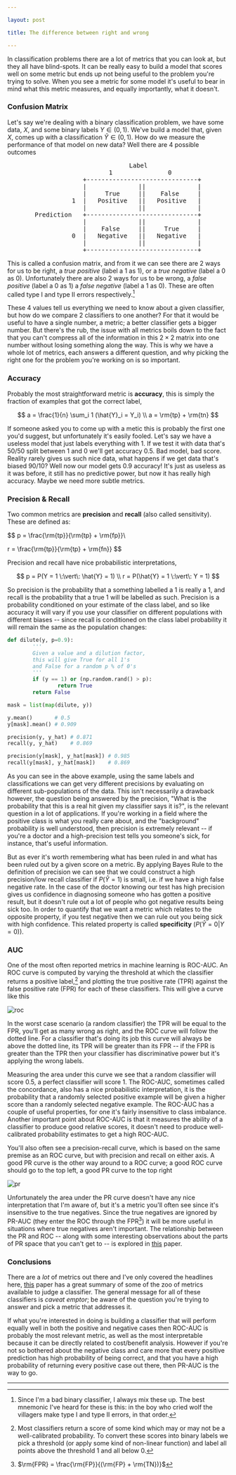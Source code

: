 ```yaml
---

layout: post

title: The difference between right and wrong

---
```



In classification problems there are a lot of metrics that you can look at, but they all have blind-spots. It can be really easy to build a model that scores well on some metric but ends up not being  useful to the problem you're trying to solve. When you see a metric for some model it's useful to bear in mind what this metric measures, and equally importantly, what it doesn't.

### Confusion Matrix

Let's say we're dealing with a binary classification problem, we have some data, $X$, and some binary labels $Y \in (0,1)$. We've build a model that, given $X$, comes up with a classification $\hat{Y} \in (0,1)$. How do we measure the performance of that model on new data? Well there are 4 possible outcomes

<center>
<pre>
           Label
            1               0
             +------------------------------+
             |              ||              |
             |     True     ||    False     |
          1  |   Positive   ||   Positive   |
             |              ||              |
Prediction   +------------------------------+
             |              ||              |
             |    False     ||     True     |
          0  |   Negative   ||   Negative   |
             |              ||              |
             +------------------------------+
</pre>
</center>

This is called a confusion matrix, and from it we can see there are 2 ways for us to be right, a *true positive* (label a $1$ as $1$), or a *true negative* (label a $0$ as $0$). Unfortunately there are also 2 ways for us to be wrong, a *false positive* (label a $0$ as $1$) a *false negative* (label a $1$ as $0$). These are often called type I and type II errors respectively.[^1]

These 4 values tell us everything we need to know about a given classifier, but how do we compare 2 classifiers to one another? For that it would be useful to have a single number, a metric; a better classifier gets a bigger number. But there's the rub, the issue with all metrics boils down to the fact that you can't compress all of the information in this $2\times2$ matrix into one number without losing something along the way. This is why we have a whole lot of metrics, each answers a different question, and why picking the right one for the problem you're working on is so important.  

### Accuracy

Probably the most straightforward metric is **accuracy**, this is simply the fraction of examples that got the correct label,

$$
a = \frac{1}{n} \sum_i 1 (\hat{Y}_i = Y_i) \\
a = \rm{tp} + \rm{tn}
$$

If someone asked you to come up with a metic this is probably the first one you'd suggest, but unfortunately it's easily fooled. Let's say we have a useless model that just labels everything with $1$. If we test it with data that's 50/50 split between $1$ and $0$ we'll get accuracy 0.5. Bad model, bad score. Reality rarely gives us such nice data, what happens if we get data that's biased 90/10? Well now our model gets 0.9 accuracy! It's just as useless as it was before, it still has no predictive power, but now it has really high accuracy. Maybe we need more subtle metrics.

### Precision & Recall

Two common metrics are **precision** and **recall** (also called sensitivity). These are defined as:

$$
p = \frac{\rm{tp}}{\rm{tp} + \rm{fp}}\\

r = \frac{\rm{tp}}{\rm{tp} + \rm{fn}}
$$

Precision and recall have nice probabilistic interpretations,

$$
p = P(Y = 1 \:\vert\: \hat{Y} = 1) \\
r = P(\hat{Y} = 1 \:\vert\: Y = 1)
$$

So precision is the probability that a something labelled a $1$ is really a $1$, and recall is the probability that a true $1$ will be labelled as such. Precision is a probability conditioned on your estimate of the class label, and so like accuracy it will vary if you use your classifier on different populations with different biases -- since recall is conditioned on the class label probability it will remain the same as the population changes:

```python
def dilute(y, p=0.9):
        '''
        Given a value and a dilution factor,
        this will give True for all 1's
        and False for a random p % of 0's
        '''
        if (y == 1) or (np.random.rand() > p):
                return True
        return False

mask = list(map(dilute, y))

y.mean()       # 0.5
y[mask].mean() # 0.909

precision(y, y_hat) # 0.871
recall(y, y_hat)    # 0.869

precision(y[mask], y_hat[mask]) # 0.985
recall(y[mask], y_hat[mask])    # 0.869
```

As you can see in the above example, using the same labels and classifications we can get very different precisions by evaluating on different sub-populations of the data. This isn't necessarily a drawback however, the question being answered by the precision, "What is the probability that this is a real hit given my classifier says it is?", is the relevant question in a lot of applications. If you're working in a field where the positive class is what you really care about, and the "background" probability is well understood, then precision is extremely relevant -- if you're a doctor and a high-precision test tells you someone's sick, for instance, that's useful information.

But as ever it's worth remembering what has been ruled in and what has been ruled out by a given score on a metric. By applying Bayes Rule to the definition of precision we can see that we could construct a high precision/low recall classifier if $P(\hat{Y} = 1)$ is small, i.e. if we have a high false negative rate. In the case of the doctor knowing our test has high precision gives us confidence in diagnosing someone who has gotten a positive result, but it doesn't rule out a lot of people who got negative results being sick too. In order to quantify that we want a metric which relates to the opposite property, if you test negative then we can rule out you being sick with high confidence. This related property is called **specificity** $(P(\hat{Y} = 0 \vert Y = 0))$.

### AUC

One of the most often reported metrics in machine learning is ROC-AUC. An ROC curve is computed by varying the threshold at which the classifier returns a positive label,[^2] and plotting the true positive rate (TPR) against the false positive rate (FPR) for each of these classifiers. This will give a curve like this

![roc](/images/errors/roc.png)  

In the worst case scenario (a random classifier) the TPR will be equal to the FPR, you'll get as many wrong as right, and the ROC curve will follow the dotted line. For a classifier that's doing its job this curve will always be above the dotted line, its TPR will be greater than its FPR -- if the FPR is greater than the TPR then your classifier has discriminative power but it's applying the wrong labels.

Measuring the area under this curve we see that a random classifier will score $0.5$, a perfect classifier will score $1$. The ROC-AUC, sometimes called the concordance, also has a nice probabilistic interpretation, it is the probability that a randomly selected positive example will be given a higher score than a randomly selected negative example. The ROC-AUC has a couple of useful properties, for one it's fairly insensitive to class imbalance. Another important point about ROC-AUC is that it measures the ability of a classifier to produce good relative scores, it doesn't need to produce well-calibrated probability estimates to get a high ROC-AUC.

You'll also often see a precision-recall curve, which is based on the same premise as an ROC curve, but with precision and recall on either axis. A good PR curve is the other way around to a ROC curve; a good ROC curve should go to the top left, a good PR curve to the top right

![pr](/images/errors/pr.png)


Unfortunately the area under the PR curve doesn't have any nice interpretation that I'm aware of, but it's a metric you'll often see since it's insensitive to the true negatives. Since the true negatives are ignored by PR-AUC (they enter the ROC through the FPR[^3]) it will be more useful in situations where true negatives aren't important. The relationship between the PR and ROC -- along with some interesting observations about the parts of PR space that you can't get to -- is explored in [this](http://pages.cs.wisc.edu/~jdavis/davisgoadrichcamera2.pdf) paper.


### Conclusions

There are a *lot* of metrics out there and I've only covered the headlines here, [this](http://www.flinders.edu.au/science_engineering/fms/School-CSEM/publications/tech_reps-research_artfcts/TRRA_2007.pdf) paper has a great summary of some of the zoo of metrics available to judge a classifier. The general message for all of these classifiers is *caveat emptor*; be aware of the question you're trying to answer and pick a metric that addresses it.

If what you're interested in doing is building a classifier that will perform equally well in both the positive and negative cases then ROC-AUC is probably the most relevant metric, as well as the most interpretable because it can be directly related to cost/benefit analysis. However if you're not so bothered about the negative class and care more that every positive prediction has high probability of being correct, and that you have a high probability of returning every positive case out there, then PR-AUC is the way to go.


---

[^1]: Since I'm a bad binary classifier, I always mix these up. The best mnemonic I've heard for these is this: in the boy who cried wolf the villagers make type I and type II errors, in that order.

[^2]: Most classifiers return a score of some kind which may or may not be a well-calibrated probability. To convert these scores into binary labels we pick a threshold (or apply some kind of non-linear function) and label all points above the threshold $1$ and all below $0$.

[^3]: $\rm{FPR} = \frac{\rm{FP}}{(\rm{FP} + \rm{TN})}$
